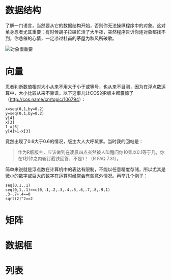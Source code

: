 # 数据结构

了解一门语言，当然要从它的数据结构开始，否则你无法操纵程序中的对象。这对单身忍者尤其重要：有时候胡子拉碴忙活了大半夜，突然程序告诉你连对象都找不到，你悲催的心情，一定凉过杜甫的茅屋为秋风所破歌。

![对象很重要](http://i.imgur.com/KD3EZ.jpg)

# 向量

忍者判断数值相对大小从来不用大于小于或等号，也从来不目测，因为在浮点数运算中，大小比较从来不靠谱。以下这事儿让COS的R版主都震惊了（<http://cos.name/cn/topic/106794>）：

``` {r point-six}
x=seq(0,1,by=0.2)
y=seq(0,1,by=0.2)
y[4]
x[3]
1-x[3]
y[4]>1-x[3]
```

竟然出现了0.6大于0.6的情况，版主大人大呼坑爹。当时我的回帖是：

> 作为R版版主，应该做到在凌晨四点突然被人叫醒问你10乘以0.1等于几，你在1秒钟之内斩钉截铁回答，不是1！（R FAQ 7.31）。

简单来说就是浮点数在计算机中的表达有限制，不能以任意精度存储，所以尤其是微小的数字或巨大的数字在运算时经常会有些意外情况。再举几个例子：

``` {r float-point-ex}
seq(0,1,.1)
seq(0,1,.1)==c(0,.1,.2,.3,.4,.5,.6,.7,.8,.9,1)
.3-.7+.4==0
sqrt(2)^2==2
```


# 矩阵

# 数据框

# 列表


